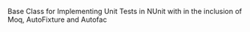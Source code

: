 Base Class for Implementing Unit Tests in NUnit with in the inclusion of Moq, AutoFixture and Autofac